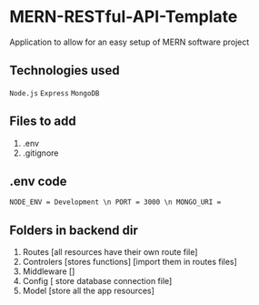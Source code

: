 # MERN-RESTful-API-Template
Application to allow for an easy setup of MERN software project

## Technologies used
`Node.js`
`Express`
`MongoDB`

## Files to add
1. .env
2. .gitignore

## .env code
`
NODE_ENV = Development \n
PORT = 3000 \n
MONGO_URI = 
`

## Folders in backend dir

1. Routes [all resources have their own route file]
2. Controlers [stores functions] [import them in routes files]
3. Middleware []
4. Config [ store database connection file]
5. Model [store all the app resources]